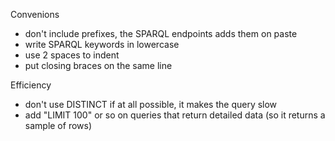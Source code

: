 Convenions
- don't include prefixes, the SPARQL endpoints adds them on paste
- write SPARQL keywords in lowercase
- use 2 spaces to indent
- put closing braces on the same line

Efficiency
- don't use DISTINCT if at all possible, it makes the query slow
- add "LIMIT 100" or so on queries that return detailed data (so it returns a sample of rows)
